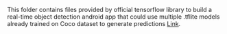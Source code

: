 This folder contains files provided by official tensorflow library to build a real-time object detection android app that could use multiple .tflite models already trained on Coco dataset to generate predictions [Link](https://github.com/tensorflow/examples/tree/master/lite/examples/object_detection/android).
